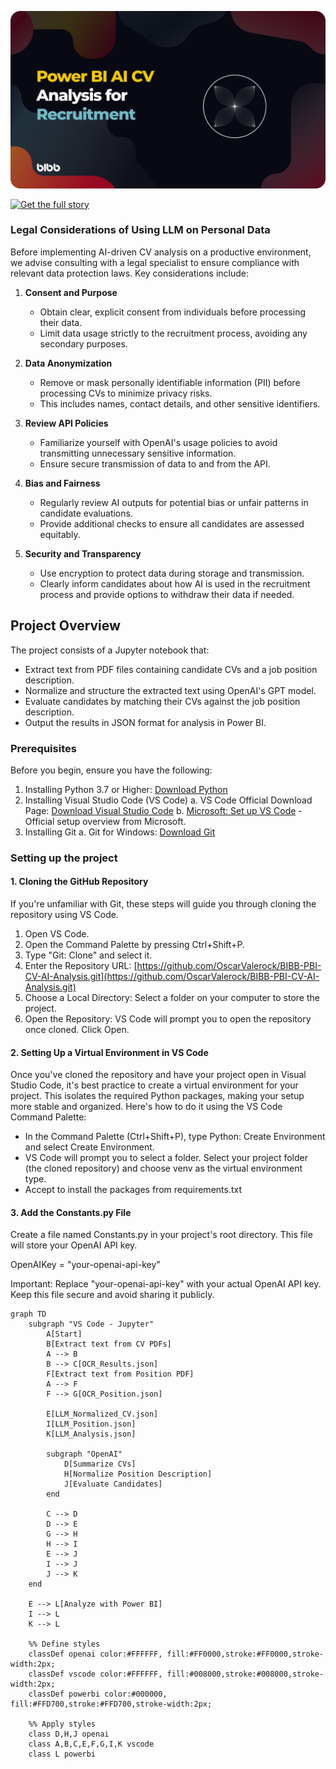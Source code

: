 ![BIBB-PBI-CV-AI-Analysis](images/hero.png)

[![Get the full story](https://img.shields.io/badge/Get%20Full%20Story-blue)](https://www.bibb.pro/post/power-bi-ai-cv-analysis-recruitment)

### Legal Considerations of Using LLM on Personal Data

Before implementing AI-driven CV analysis on a productive environment, we advise consulting with a legal specialist to ensure compliance with relevant data protection laws. Key considerations include:

1.  **Consent and Purpose**
    
    -   Obtain clear, explicit consent from individuals before processing their data.
    -   Limit data usage strictly to the recruitment process, avoiding any secondary purposes.
2.  **Data Anonymization**
    
    -   Remove or mask personally identifiable information (PII) before processing CVs to minimize privacy risks.
    -   This includes names, contact details, and other sensitive identifiers.
3.  **Review API Policies**
    
    -   Familiarize yourself with OpenAI's usage policies to avoid transmitting unnecessary sensitive information.
    -   Ensure secure transmission of data to and from the API.
4.  **Bias and Fairness**
    
    -   Regularly review AI outputs for potential bias or unfair patterns in candidate evaluations.
    -   Provide additional checks to ensure all candidates are assessed equitably.
5.  **Security and Transparency**
    
    -   Use encryption to protect data during storage and transmission.
    -   Clearly inform candidates about how AI is used in the recruitment process and provide options to withdraw their data if needed.


## **Project Overview**

The project consists of a Jupyter notebook that:

-   Extract text from PDF files containing candidate CVs and a job position description.
-   Normalize and structure the extracted text using OpenAI's GPT model.
-   Evaluate candidates by matching their CVs against the job position description.
-   Output the results in JSON format for analysis in Power BI.
    
### **Prerequisites**

Before you begin, ensure you have the following:

1.  Installing Python 3.7 or Higher: [Download Python](https://www.python.org/downloads/)
2.  Installing Visual Studio Code (VS Code)
    a.  VS Code Official Download Page: [Download Visual Studio Code](https://code.visualstudio.com/Download)
    b.  [Microsoft: Set up VS Code](https://code.visualstudio.com/docs/setup/setup-overview) - Official setup overview from Microsoft.
3.  Installing Git
    a.  Git for Windows: [Download Git](https://git-scm.com/download/win)
### **Setting up the project**
#### **1. Cloning the GitHub Repository**

If you're unfamiliar with Git, these steps will guide you through cloning the repository using VS Code.

1.  Open VS Code.
2.  Open the Command Palette by pressing Ctrl+Shift+P.
3.  Type "Git: Clone" and select it.
4.  Enter the Repository URL: [https://github.com/OscarValerock/BIBB-PBI-CV-AI-Analysis.git](https://github.com/OscarValerock/BIBB-PBI-CV-AI-Analysis.git)
5.  Choose a Local Directory: Select a folder on your computer to store the project.
6.  Open the Repository: VS Code will prompt you to open the repository once cloned. Click Open.

#### **2. Setting Up a Virtual Environment in VS Code**

Once you've cloned the repository and have your project open in Visual Studio Code, it's best practice to create a virtual environment for your project. This isolates the required Python packages, making your setup more stable and organized. Here's how to do it using the VS Code Command Palette:

-   In the Command Palette (Ctrl+Shift+P), type Python: Create Environment and select Create Environment.
-   VS Code will prompt you to select a folder. Select your project folder (the cloned repository) and choose venv as the virtual environment type.
-   Accept to install the packages from requirements.txt
    

#### **3. Add the Constants.py File**

Create a file named Constants.py in your project's root directory. This file will store your OpenAI API key.

OpenAIKey = "your-openai-api-key"

Important: Replace "your-openai-api-key" with your actual OpenAI API key. Keep this file secure and avoid sharing it publicly.

```mermaid
graph TD
    subgraph "VS Code - Jupyter"
        A[Start]
        B[Extract text from CV PDFs]
        A --> B
        B --> C[OCR_Results.json]
        F[Extract text from Position PDF]
        A --> F
        F --> G[OCR_Position.json]
        
        E[LLM_Normalized_CV.json]
        I[LLM_Position.json]
        K[LLM_Analysis.json]
        
        subgraph "OpenAI"
            D[Summarize CVs]
            H[Normalize Position Description]
            J[Evaluate Candidates]
        end
        
        C --> D
        D --> E
        G --> H
        H --> I
        E --> J
        I --> J
        J --> K
    end
    
    E --> L[Analyze with Power BI]
    I --> L
    K --> L
    
    %% Define styles
    classDef openai color:#FFFFFF, fill:#FF0000,stroke:#FF0000,stroke-width:2px;
    classDef vscode color:#FFFFFF, fill:#008000,stroke:#008000,stroke-width:2px;
    classDef powerbi color:#000000, fill:#FFD700,stroke:#FFD700,stroke-width:2px;

    %% Apply styles
    class D,H,J openai
    class A,B,C,E,F,G,I,K vscode
    class L powerbi

    
```
<!--stackedit_data:
eyJoaXN0b3J5IjpbLTUyNjQ1MjA2NCwtOTYwODcxMzg2LC01Mj
Y0NTIwNjQsMjE3MzExMTY2LDI4MTcyMzQ5OSwtMTkyNjY1ODQ2
MiwxMDg3MDc5MjQ4XX0=
-->